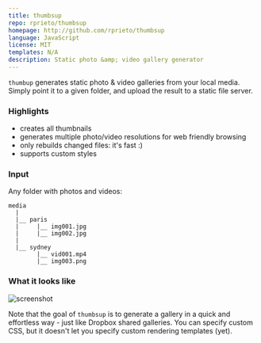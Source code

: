 ```yaml
---
title: thumbsup
repo: rprieto/thumbsup
homepage: http://github.com/rprieto/thumbsup
language: JavaScript
license: MIT
templates: N/A
description: Static photo &amp; video gallery generator
---
```


`thumbup` generates static photo &amp; video galleries from your local media.
Simply point it to a given folder, and upload the result to a static file server.

### Highlights

- creates all thumbnails
- generates multiple photo/video resolutions for web friendly browsing
- only rebuilds changed files: it's fast :)
- supports custom styles

### Input

Any folder with photos and videos:


    media
      |
      |__ paris
      |     |__ img001.jpg
      |     |__ img002.jpg
      |
      |__ sydney
            |__ vid001.mp4
            |__ img003.png


### What it looks like

![screenshot](https://raw.github.com/rprieto/thumbsup/master/screenshot.jpg)

Note that the goal of `thumbsup` is to generate a gallery in a quick and effortless way - just like Dropbox shared galleries. You can specify custom CSS, but it doesn't let you specify custom rendering templates (yet).
